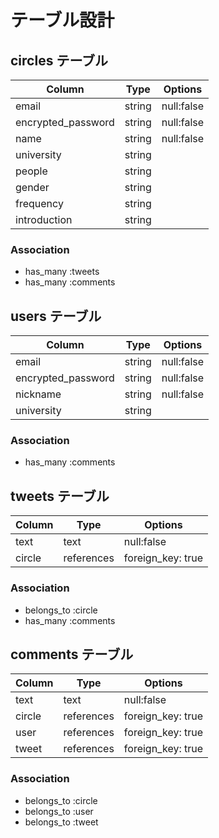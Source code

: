 # テーブル設計

## circles テーブル

| Column             | Type   | Options    |
| ------------------ | ------ | ---------- |
| email              | string | null:false |
| encrypted_password | string | null:false |
| name               | string | null:false |
| university         | string |            |
| people             | string |            |
| gender             | string |            |
| frequency          | string |            |
| introduction       | string |            |

### Association
- has_many :tweets
- has_many :comments

## users テーブル

| Column             | Type   | Options    |
| ------------------ | ------ | ---------- |
| email              | string | null:false |
| encrypted_password | string | null:false |
| nickname           | string | null:false |
| university         | string |            |

### Association
- has_many :comments

## tweets テーブル

| Column | Type       | Options           |
| ------ | ---------- | ----------------- |
| text   | text       | null:false        |
| circle | references | foreign_key: true |

### Association
- belongs_to :circle
- has_many :comments

## comments テーブル
| Column | Type       | Options           |
| ------ | ---------- | ----------------- |
| text   | text       | null:false        |
| circle | references | foreign_key: true |
| user   | references | foreign_key: true |
| tweet  | references | foreign_key: true |

### Association
- belongs_to :circle
- belongs_to :user
- belongs_to :tweet